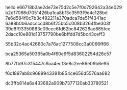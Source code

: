hello
e66718b3ae2de73e75d2c5e7f0d792642a34e029
b2d17066d7051426ba1ca8bf3c3593f9e4c128bd
7e6d584f0c7b3c492211a370adca7de51f4341ac
6a88b0b6adccccd8b6f25bb5c008b3264fbe303f
39d8f93350883c09cec6fd62bc842628ae885fee
2dacc10e881d13757790be6bffdd7d5bc43ceff3

55b32c4ac42660c7a76ac1277508cc3a0066ff66

bca25365a50365a0b4f60e6f5d83602254d26c57

8b77fb97c315447c9aa4ecf3e8c2ee86e09b6e95

f6c1897ab8c9689943391b854ce656d5576aa692

dc3ffb814a6a433682a909b7377120ab33780521

